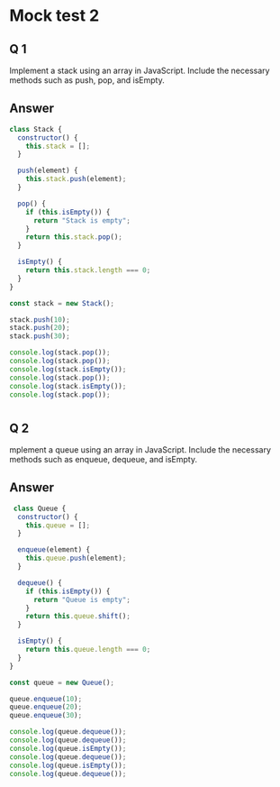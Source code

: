 # Mock test 2
## Q 1 
Implement a stack using an array in JavaScript. Include the necessary methods such as push, pop, and isEmpty.
## Answer
```js
class Stack {
  constructor() {
    this.stack = [];
  }

  push(element) {
    this.stack.push(element);
  }

  pop() {
    if (this.isEmpty()) {
      return "Stack is empty";
    }
    return this.stack.pop();
  }

  isEmpty() {
    return this.stack.length === 0;
  }
}

const stack = new Stack();

stack.push(10);
stack.push(20);
stack.push(30);

console.log(stack.pop()); 
console.log(stack.pop()); 
console.log(stack.isEmpty());
console.log(stack.pop()); 
console.log(stack.isEmpty());
console.log(stack.pop()); 
```
#
## Q 2
 mplement a queue using an array in JavaScript. Include the necessary methods such as enqueue, dequeue, and isEmpty.
## Answer 
```js
 class Queue {
  constructor() {
    this.queue = [];
  }

  enqueue(element) {
    this.queue.push(element);
  }

  dequeue() {
    if (this.isEmpty()) {
      return "Queue is empty";
    }
    return this.queue.shift();
  }

  isEmpty() {
    return this.queue.length === 0;
  }
}

const queue = new Queue();

queue.enqueue(10);
queue.enqueue(20);
queue.enqueue(30);

console.log(queue.dequeue()); 
console.log(queue.dequeue()); 
console.log(queue.isEmpty()); 
console.log(queue.dequeue());
console.log(queue.isEmpty()); 
console.log(queue.dequeue()); 
```